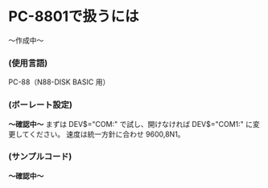 # PC-8801で扱うには
～作成中～

### (使用言語)
PC-88（N88-DISK BASIC 用）


### (ボーレート設定)
**～確認中～**
まずは DEV$="COM:" で試し、開けなければ DEV$="COM1:" に変更してください。
速度は統一方針に合わせ 9600,8N1。

### (サンプルコード)
**～確認中～**
